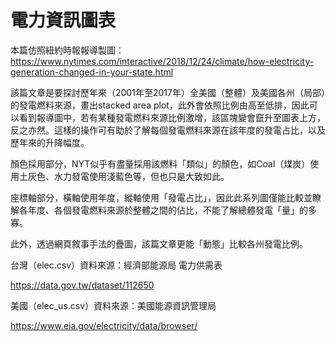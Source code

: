 # 電力資訊圖表
本篇仿照紐約時報報導製圖：https://www.nytimes.com/interactive/2018/12/24/climate/how-electricity-generation-changed-in-your-state.html

該篇文章是要探討歷年來（2001年至2017年）全美國（整體）及美國各州（局部）的發電燃料來源，畫出stacked area plot，此外會依照比例由高至低排，因此可以看到報導圖中，若有某種發電燃料來源比例激增，該區塊變會竄升至圖表上方，反之亦然。這樣的操作可有助於了解每個發電燃料來源在該年度的發電占比，以及歷年來的升降幅度。

顏色採用部分，NYT似乎有盡量採用該燃料「類似」的顏色，如Coal（煤炭）使用土灰色、水力發電使用淺藍色等，但也只是大致如此。

座標軸部分，橫軸使用年度，縱軸使用「發電占比」，因此此系列圖僅能比較並瞭解各年度、各個發電燃料來源於整體之間的佔比，不能了解總體發電「量」的多寡。

此外，透過網頁敘事手法的疊圖，該篇文章更能「動態」比較各州發電比例。


台灣（elec.csv）資料來源：經濟部能源局 電力供需表

https://data.gov.tw/dataset/112650

美國（elec_us.csv）資料來源：美國能源資訊管理局

https://www.eia.gov/electricity/data/browser/
